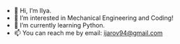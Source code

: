 - 👋 Hi, I’m Ilya.
- 👀 I’m interested in Mechanical Engineering and Coding!
- 🌱 I’m currently learning Python.
- 📫 You can reach me by email: ijarov94@gmail.com

<!---
Ijarov/Ijarov is a ✨ special ✨ repository because its `README.md` (this file) appears on your GitHub profile.
You can click the Preview link to take a look at your changes.
--->
